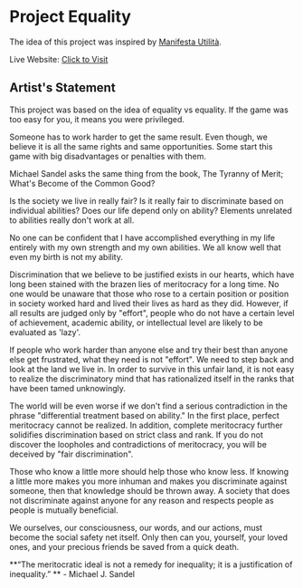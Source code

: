 # Project Equality
The idea of this project was inspired by [Manifesta Utilità](https://www.behance.net/gallery/2598519/Manifesta-Utilita-human-rights).

Live Website: [Click to Visit](https://github.com/Hanbee17/project_equality/deployments/activity_log?environment=github-pages)

## Artist's Statement

This project was based on the idea of equality vs equality.
If the game was too easy for you, it means you were privileged.

Someone has to work harder to get the same result.
Even though, we believe it is all the same rights and same opportunities.
Some start this game with big disadvantages or penalties with them.

Michael Sandel asks the same thing from the book, The Tyranny of Merit; What's Become of the Common Good?

Is the society we live in really fair?
Is it really fair to discriminate based on individual abilities?
Does our life depend only on ability?
Elements unrelated to abilities really don't work at all.

No one can be confident that I have accomplished everything in my life entirely with my own strength and my own abilities.
We all know well that even my birth is not my ability.

Discrimination that we believe to be justified exists in our hearts, which have long been stained with the brazen lies of meritocracy for a long time.
No one would be unaware that those who rose to a certain position or position in society worked hard and lived their lives as hard as they did.
However, if all results are judged only by "effort", people who do not have a certain level of achievement, academic ability, or intellectual level are likely to be evaluated as 'lazy'.

If people who work harder than anyone else and try their best than anyone else get frustrated, what they need is not "effort".
We need to step back and look at the land we live in.
In order to survive in this unfair land, it is not easy to realize the discriminatory mind that has rationalized itself in the ranks that have been tamed unknowingly.

The world will be even worse if we don't find a serious contradiction in the phrase "differential treatment based on ability." In the first place, perfect meritocracy cannot be realized. In addition, complete meritocracy further solidifies discrimination based on strict class and rank. If you do not discover the loopholes and contradictions of meritocracy, you will be deceived by "fair discrimination".

Those who know a little more should help those who know less. If knowing a little more makes you more inhuman and makes you discriminate against someone, then that knowledge should be thrown away. A society that does not discriminate against anyone for any reason and respects people as people is mutually beneficial.

We ourselves, our consciousness, our words, and our actions, must become the social safety net itself. Only then can you, yourself, your loved ones, and your precious friends be saved from a quick death.

**“The meritocratic ideal is not a remedy for inequality; it is a justification of inequality.” ** - Michael J. Sandel

